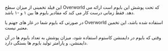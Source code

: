 این فیلد تخمینی از میزان سطح Overworld که تحت پوشش این بایوم است ارائه می دهد. فقط زمانی درست کار می کند که مقادیر بایوم ها بین ۱ و -۱ باشد.

در صورتی که بایوم شما در غار های جهنم یا Overworld استفاده شده باشد، این تخمین معتبر نیست.

وقتی که بایوم در دایمنشن کاستوم استفاده شود، میزان پوشش به تعداد بایوم ها در آن دایمنشن، و پارامتر تولید بایوم ها بستگی دارد.